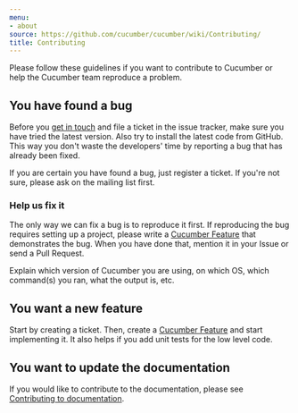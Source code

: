 ```yaml
---
menu:
- about
source: https://github.com/cucumber/cucumber/wiki/Contributing/
title: Contributing
---
```


Please follow these guidelines if you want to contribute to Cucumber or help the Cucumber team reproduce a problem.

## You have found a bug

Before you [get in touch](/about/get-in-touch) and file a ticket in the issue tracker, make sure you have tried the latest version. Also try to install the latest code from GitHub. This way you don't waste the developers' time by reporting a bug that has already been fixed.

If you are certain you have found a bug, just register a ticket. If you're not sure, please ask on the mailing list first.

### Help us fix it

The only way we can fix a bug is to reproduce it first. If reproducing the bug requires setting up a project, please write a [Cucumber Feature](/gherkin/feature-introduction/) that demonstrates the bug. When you have done that, mention it in your Issue or send a Pull Request.

Explain which version of Cucumber you are using, on which OS, which command(s) you ran, what the output is, etc.

## You want a new feature

Start by creating a ticket. Then, create a [Cucumber Feature](/gherkin/feature-introduction/) and start implementing it. It also helps if you add unit tests for the low level code.

## You want to update the documentation

If you would like to contribute to the documentation, please see [Contributing to documentation](/about/contributing-to-documentation/).